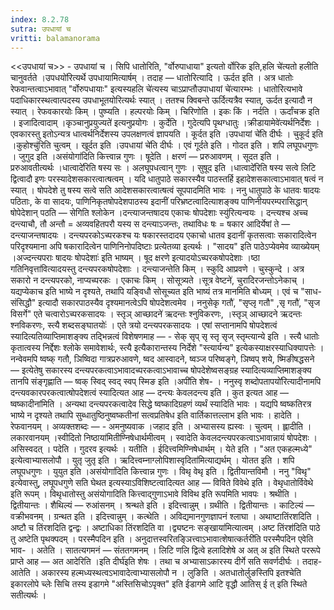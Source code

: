 ```yaml
---
index: 8.2.78
sutra: उपधायां च
vritti: balamanorama
---
```


<<उपधायां च>> - उपधायां च । सिपि धातोरिति, "र्वोरुपाधाया" इत्यतो र्वोरिक इति,हलि चे॑त्यतो हलीति चानुवर्तते ।उपधयो॑रित्यर्थे उपधायामित्यार्षम् । तदाह — धातोरित्यादि । ऊर्दत इति । अत्र धातोः रेफवान्तत्वाऽभावात् "र्वोरुपधायाः" इत्यस्यहलि चे॑त्यस्य चाऽप्राप्तौउपाधायां चे॑त्यारम्भः । धातोरित्यभावे पदाधिकारस्थत्वात्पदस्य उपधाभूतयोरित्यर्थः स्यात् । ततश्च क्विबन्ते ऊर्दित्यत्रैव स्यात्, ऊर्दत इत्यादौ न स्यात् । रेफवकारयोः किम्  । पुष्प्यति । हल्परयोः किम्  । चिरिणोति । इकः किं  । नर्दति । ऊर्दांचक्र इति । इजादित्वादाम् ।कृञ्चानुप्रयुज्यते॑ इत्यनुप्रयोगः । कुर्देति । गुदेत्यपि पृथग्धातुः ।क्रीडायामेवे॑त्यर्थनिर्देशः । एवकारस्तु इतोऽन्यत्र धात्वर्थनिर्देशस्य उपलक्षणत्वं ज्ञापयति । कूर्दत इति ।उपधायां चे॑ति दीर्घः । चुकूर्द इति ।कुहोश्चु॑रिति चुत्वम् । खूर्दत इति ।उपधायां चे॑ति दीर्घः । एवं गूर्दते इति । गोदत इति । शपि लघूपधगुणः । जुगुद इति ।असंयोगा॑दिति कित्त्वान्न गुणः । षूदेति । क्षरणं — प्ररुआवणम् । सूदत इति । प्ररुआवतीत्यर्थः ।धात्वादे॑रिति षस्य सः । अलघूपधत्वान् गुणः । सुषूद इति ।धात्वादे॑रिति षस्य सत्वे लिटि द्वित्वादौ इणः परस्यादेशसकारत्वात्षत्वम् । यदि धातुपाठे सकारस्यैव पाठस्तर्हि इहादेशसकात्वाऽभावात् षत्वं न स्यात् । षोपदेशे तु षस्य सत्वे सति आदेशसकारत्वात्षत्वं सूपपादमिति भावः । ननु धातुपाठे के धातवः षादयः पठिताः, के वा सादयः, पाणिनिकृतषोपदेशपाठस्य इदानीं परिभ्रष्टत्वादित्याशङ्क्य पाणिनीयपरम्परासिद्धान् षोपेदेशान् पठति  — सेगिति श्लोकेन ।दन्त्याजन्तषादय एकाचः षोपदेशाः स्यु॑रित्यन्वयः । दन्त्यश्च अच्च दन्त्याचौ, तौ अन्तौ = अव्यवहितपरौ यस्य स दन्त्याऽजन्तः, तथाविधः षः = षकार आदिर्येषां ते  —  दन्त्याजन्तषादयः । दन्त्यपरकोऽच्परकश्च यः षकारस्तदादय एकाचो धातव इदानीं कृतसत्वाः सकारादित्वेन परिदृश्यमाना अपि षकारादित्वेन पाणिनिनोपदिष्टाः प्रत्येतव्या इत्यर्थः । "सादय" इति पाठेऽप्येवमेव व्याख्येयम् ।अज्दन्त्यपराः षादयः षोपदेशाः॑ इति भाष्यम् । षूद क्षरणे इत्यादयोऽच्परकषोपदेशाः ।ष्ठा गतिनिवृत्ता॑वित्यादयस्तु दन्त्यपरकषोपदेशाः । दन्त्याजन्तेति किम्  । स्कुदि आप्रवणे । चुस्कुन्दे । अत्र सकारो न दन्त्यपरको, नाप्यच्परकः । एकाचः किम्  । सोसूत्र्यते ।सूत्र वेष्टने॑, चुरादिरजन्तोऽनेकाच् । यद्यप्येकाच इति भाष्ये न दृश्यते, तथापि यङ्विधौ सोसूच्यत इति भाष्यं तत्र मानमिति बोध्यम् । एवं च "साध-संसिद्धौ" इत्यादौ सकारपाठस्यैव दृश्यमानत्वेऽपि षोपदेशत्वमेव । ननुसेकृ गतौ॑, "सृप्लृ गतौ" ,सृ गतौ॑, "सृज विसर्गे" एते चत्वारोऽच्परकसादयः । स्तृञ् आच्छादने॑ ऋदन्तः श्नुविकरणः, ।स्तृञ् आच्छादने ऋदन्तः श्नविकरणः, स्त्यै शब्दसङ्घातयोः॑ । एते त्रयो दन्त्यपरकसादयः । एषां सप्तानामपि षोपदेशत्वं स्यादित्यतिव्याप्तिमाशङ्क्य तद्भिन्नत्वं विशेषणमाह — - सेक् सृप् सृ स्तृ सृज् स्तृम्त्यान्ये इति । स्त्यै धातोः कृतात्वस्य निर्द्देशः श्लोके समावेशार्थः, स्त्यै इत्यैकारान्तस्य निर्देशे "स्त्यार्यन्य" इत्येकस्याक्षरस्याधिक्यापत्तेः । नन्वेवमपि ष्वष्क् गतौ, ञिष्विदा गात्रप्ररुआवणे, ष्वद आस्वादने, ष्वञ्ज परिष्वङ्गे, ञिष्वप् शये, ष्मिङीषद्धसने — इत्येतेषु सकारस्य दन्त्यपरकत्वाऽभावादच्परकत्वाऽभावाच्च षोपदेशेष्वसङ्ग्रह स्यादित्यव्याप्तिमाशङ्क्य तानपि संङ्गृह्णाति — ष्वक् स्विद् स्वद् स्वप् स्मिङ इति ।अपी॑ति शेष- । ननुस्वृ शब्दोपतापयो॑रित्यादीनामपि दन्त्यवकारपरकत्वात्षोपदेशत्वं स्यादित्यत आह —  दन्त्यः केवलदन्त्य इति । कुत इत्यत आह —  ष्वष्कादीनांमिति । अन्यथा दन्त्यपरकत्वादेव सिद्धे ष्वष्कादिग्रहणं व्यर्थं स्यादिति भावः । यद्यपि ष्वष्कतिरत्र भाष्ये न दृश्यते तथापि सुब्धातुष्ठिनुष्वष्कतीनां सत्वप्रतिषेध इति वार्तिकात्तल्लाभ इति भावः । हादेति । रेफवानयम् । अव्यक्तशब्दः — - अमनुष्यवाक ।जहाद इति । अभ्यासस्य ह्यस्वः । चुत्वम् । ह्लादीति । लकारवानयम् ।स्वीदितो निष्ठाया॑मितीण्निषेधार्थमीत्वम् । स्वादेति केवलदन्त्यपरकत्वाऽभावान्नायं षोपदेशः । असिस्वदत् । पदेति । गुदरव इत्यर्थः । यतीति । ईदित्त्वमिण्निषेधार्थम् । येते इति । "अत एकहल्मध्ये" इत्येत्वाभ्यासलोपौ । युतृ जुतृ इति । ऋदित्त्वम्नाग्लोपिशास्वृदिता॑मित्याद्यर्थम् । योतत इति । शपि लघूपधगुणः । युयुत इति ।असंयोगा॑दिति कित्त्वान्न गुणः । विथृ वेथृ इति । द्वितीयान्तविमौ । ननु "विथृ" इत्येवास्तु, लघूपधगुणे सति घेथत इत्यस्याऽविशिष्टत्वादित्यत आह —  विविते विवेथे इति । वेथृधातोर्विवेथे इति रूपम् । विथृधातोस्तु असंयोगादिति कित्त्वाद्गुणाऽभावे विविथ इति रूपमिति भावपः । श्रथीति । द्वितीयान्तः । शैथिल्यं —  रुआंसनम् । श्रन्थते इति । इदित्त्वान्नुम् । ग्रथीति । द्वितीयान्तः । काटिल्यं — वक्रीभवनम् । ग्रन्थत इति । इदित्त्वान्नुम् । कत्थेति । अविद्यमानगुणज्ञापनं श्लाघा । अथाष्टातिंरशदिति । अष्टौ च तिंरशदिति द्वन्द्वः । अष्टाधिका तिंरशदिति वा ।द्व्यष्टनः सङ्खाया॑मित्यात्वम् ।अष्ट तिंरश॑दिति पाठे तु अष्टेति पृथक्पदम् । परस्मैपदिन इति । अनुदात्तस्वरितङ्ञित्त्वाऽभावात्शेषात्कर्तरी॑ति परस्मैपदिन एवेति भाव- । अतेति । सातत्यगमनं —  संततगमनम् । लिटि णलि द्वित्वे हलादिशेषे अ अत् अ इति स्थिते पररूपे प्राप्ते आह —  अत आदेरिति ।इति दीर्घ॑इति शेषः । तथा च अभ्यासाऽकारस्य दीर्गे सति सवर्णदीर्घः । तदाह-आतेति । अकारस्य हल्मध्यस्थत्वऽभावादेत्वाभ्यासलोपौ न । लुङिति । अतधातोर्लुङस्तिपि इतश्चेति इकारलोपे च्लेः सिचि तस्य इडागमे "अस्तिसिचोऽपृक्त" इति ईडागमे आटि वृद्धौ आतिस् ई त् इति स्थिते सतीत्यर्थः ।